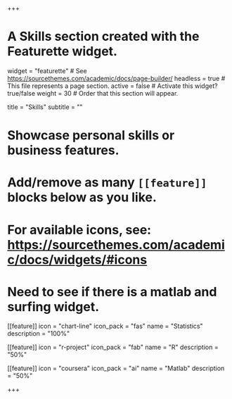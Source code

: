 +++
# A Skills section created with the Featurette widget.
widget = "featurette"  # See https://sourcethemes.com/academic/docs/page-builder/
headless = true  # This file represents a page section.
active = false  # Activate this widget? true/false
weight = 30  # Order that this section will appear.

title = "Skills"
subtitle = ""

# Showcase personal skills or business features.
# 
# Add/remove as many `[[feature]]` blocks below as you like.
# 
# For available icons, see: https://sourcethemes.com/academic/docs/widgets/#icons

# Need to see if there is a matlab and surfing widget. 


[[feature]]
  icon = "chart-line"
  icon_pack = "fas"
  name = "Statistics"
  description = "100%"  

[[feature]]
  icon = "r-project"
  icon_pack = "fab"
  name = "R"
  description = "50%" 

[[feature]]
  icon = "coursera" 
  icon_pack = "ai"
  name = "Matlab"
  description = "50%"

  


+++
